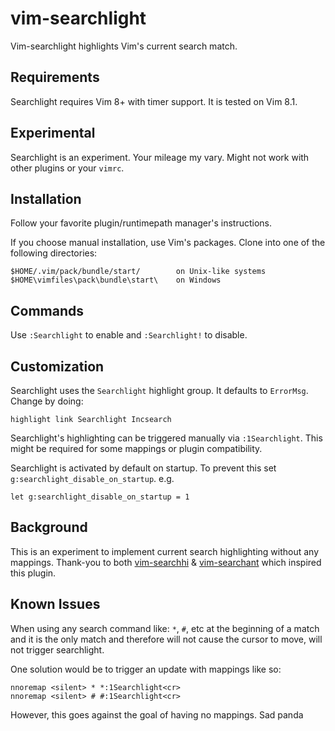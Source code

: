 # vim-searchlight

Vim-searchlight highlights Vim's current search match.

## Requirements

Searchlight requires Vim 8+ with timer support. It is tested on Vim 8.1.

## Experimental

Searchlight is an experiment. Your mileage my vary. Might not work with other plugins or your `vimrc`.

## Installation

Follow your favorite plugin/runtimepath manager's instructions.

If you choose manual installation, use Vim's packages. Clone into one of the following directories:

    $HOME/.vim/pack/bundle/start/        on Unix-like systems
    $HOME\vimfiles\pack\bundle\start\    on Windows

## Commands

Use `:Searchlight` to enable and `:Searchlight!` to disable.

## Customization

Searchlight uses the `Searchlight` highlight group. It defaults to `ErrorMsg`. Change by doing:

    highlight link Searchlight Incsearch

Searchlight's highlighting can be triggered manually via `:1Searchlight`. This might be required for some mappings or plugin compatibility.

Searchlight is activated by default on startup. To prevent this set `g:searchlight_disable_on_startup`. e.g.

    let g:searchlight_disable_on_startup = 1

## Background

This is an experiment to implement current search highlighting without any mappings. Thank-you to both [vim-searchhi](https://github.com/qxxxb/vim-searchhi) & [vim-searchant](https://github.com/timakro/vim-searchant) which inspired this plugin.

## Known Issues

When using any search command like: `*`, `#`, etc at the beginning of a match and it is the only match and therefore will not cause the cursor to move, will not trigger searchlight.

One solution would be to trigger an update with mappings like so:

    nnoremap <silent> * *:1Searchlight<cr>
    nnoremap <silent> # #:1Searchlight<cr>

However, this goes against the goal of having no mappings. Sad panda
